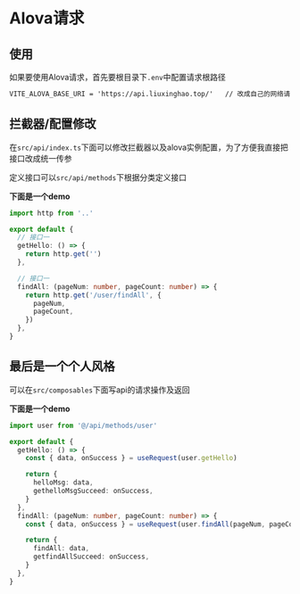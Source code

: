 # Alova请求

## 使用

如果要使用Alova请求，首先要根目录下`.env`中配置请求根路径

```txt
VITE_ALOVA_BASE_URI = 'https://api.liuxinghao.top/'   // 改成自己的网络请求
```

## 拦截器/配置修改

在`src/api/index.ts`下面可以修改拦截器以及alova实例配置，为了方便我直接把接口改成统一传参

定义接口可以`src/api/methods`下根据分类定义接口

**下面是一个demo**

```typescript
import http from '..'

export default {
  // 接口一
  getHello: () => {
    return http.get('')
  },

  // 接口一
  findAll: (pageNum: number, pageCount: number) => {
    return http.get('/user/findAll', {
      pageNum,
      pageCount,
    })
  },
}
```

## 最后是一个个人风格

可以在`src/composables`下面写api的请求操作及返回

**下面是一个demo**

```typescript
import user from '@/api/methods/user'

export default {
  getHello: () => {
    const { data, onSuccess } = useRequest(user.getHello)

    return {
      helloMsg: data,
      gethelloMsgSucceed: onSuccess,
    }
  },
  findAll: (pageNum: number, pageCount: number) => {
    const { data, onSuccess } = useRequest(user.findAll(pageNum, pageCount))

    return {
      findAll: data,
      getfindAllSucceed: onSuccess,
    }
  },
}

```
